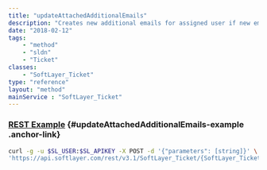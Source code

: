 ```yaml
---
title: "updateAttachedAdditionalEmails"
description: "Creates new additional emails for assigned user if new emails are provided. Attaches any newly created additional emails to ticket. Remove any additional emails from a ticket that are not provided as part of $emails "
date: "2018-02-12"
tags:
    - "method"
    - "sldn"
    - "Ticket"
classes:
    - "SoftLayer_Ticket"
type: "reference"
layout: "method"
mainService : "SoftLayer_Ticket"
---
```


### [REST Example](#updateAttachedAdditionalEmails-example) <a href="/article/rest/"><i class="fas fa-question"></i></a> {#updateAttachedAdditionalEmails-example .anchor-link} 
```bash
curl -g -u $SL_USER:$SL_APIKEY -X POST -d '{"parameters": [string]}' \
'https://api.softlayer.com/rest/v3.1/SoftLayer_Ticket/{SoftLayer_TicketID}/updateAttachedAdditionalEmails'
```
